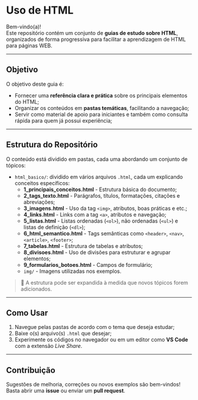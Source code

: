 # Uso de HTML

Bem-vindo(a)!  
Este repositório contém um conjunto de **guias de estudo sobre HTML**, organizados de forma progressiva para facilitar a aprendizagem de HTML para páginas WEB.

---

## Objetivo
O objetivo deste guia é:
- Fornecer uma **referência clara e prática** sobre os principais elementos do HTML;
- Organizar os conteúdos em **pastas temáticas**, facilitando a navegação;
- Servir como material de apoio para iniciantes e também como consulta rápida para quem já possui experiência;

---

## Estrutura do Repositório
O conteúdo está dividido em pastas, cada uma abordando um conjunto de tópicos:

- `html_basico/`: dividido em vários arquivos `.html`, cada um explicando conceitos específicos:
  - **1_principais_conceitos.html** - Estrutura básica do documento;
  - **2_tags_texto.html** - Parágrafos, títulos, formatações, citações e abreviações;
  - **3_imagens.html** - Uso da tag `<img>`, atributos, boas práticas e etc.;
  - **4_links.html** - Links com a tag `<a>`, atributos e navegação;
  - **5_listas.html** - Listas ordenadas (`<ol>`), não ordenadas (`<ul>`) e listas de definição (`<dl>`);
  - **6_html_semantico.html** - Tags semânticas como `<header>`, `<nav>`, `<article>`, `<footer>`;
  - **7_tabelas.html** - Estrutura de tabelas e atributos;
  - **8_divisoes.html** - Uso de divisões para estruturar e agrupar elementos;
  - **9_formularios_botoes.html** - Campos de formulário;
  - `img/` - Imagens utilizadas nos exemplos.

> 📌 A estrutura pode ser expandida à medida que novos tópicos forem adicionados.

---

## Como Usar
1. Navegue pelas pastas de acordo com o tema que deseja estudar;
2. Baixe o(s) arquivo(s) `.html` que desejar;
3. Experimente os códigos no navegador ou em um editor como **VS Code** com a extensão *Live Share*.

---

## Contribuição
Sugestões de melhoria, correções ou novos exemplos são bem-vindos!  
Basta abrir uma **issue** ou enviar um **pull request**.  